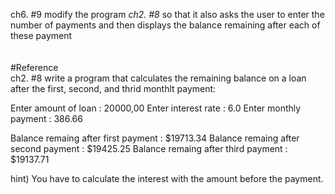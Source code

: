ch6. #9
modify the program *ch2. #8* so that it also asks the user to enter the number of payments and then displays the balance remaining after each of these payment
<br/>
<br/>
<br/>
#Reference
<br/>
ch2. #8
write a program that calculates the remaining balance on a loan after the first, second, and thrid monthlt payment:

Enter amount of loan : 20000,00
Enter interest rate : 6.0
Enter monthly payment : 386.66

Balance remaing after first payment : $19713.34
Balance remaing after second payment : $19425.25
Balance remaing after third payment : $19137.71

hint)
You have to calculate the interest with the amount before the payment.
